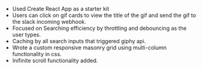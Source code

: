 * Used Create React App as a starter kit
* Users can click on gif cards to view the title of the gif and send the gif to the slack incoming webhook.
* Focused on Searching efficiency by throttling and debouncing as the user types.
* Caching by all search inputs that triggered giphy api.
* Wrote a custom responsive masonry grid using multi-column functionality in css.
* Inifinite scroll functionality added.

